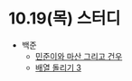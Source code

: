 # 10.19(목) 스터디

- 백준
  - [민준이와 마산 그리고 건우](https://www.acmicpc.net/problem/18223)
  - [배열 돌리기 3](https://www.acmicpc.net/problem/16935)
